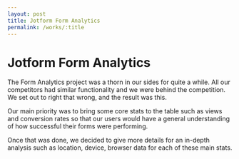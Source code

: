 ```yaml
---
layout: post
title: Jotform Form Analytics
permalink: /works/:title
---
```


# Jotform Form Analytics

The Form Analytics project was a thorn in our sides for quite a while. All our competitors had similar functionality and we were behind the competition. We set out to right that wrong, and the result was this.

Our main priority was to bring some core stats to the table such as views and conversion rates so that our users would have a general understanding of how successful their forms were performing. 

Once that was done, we decided to give more details for an in-depth analysis such as location, device, browser data for each of these main stats.